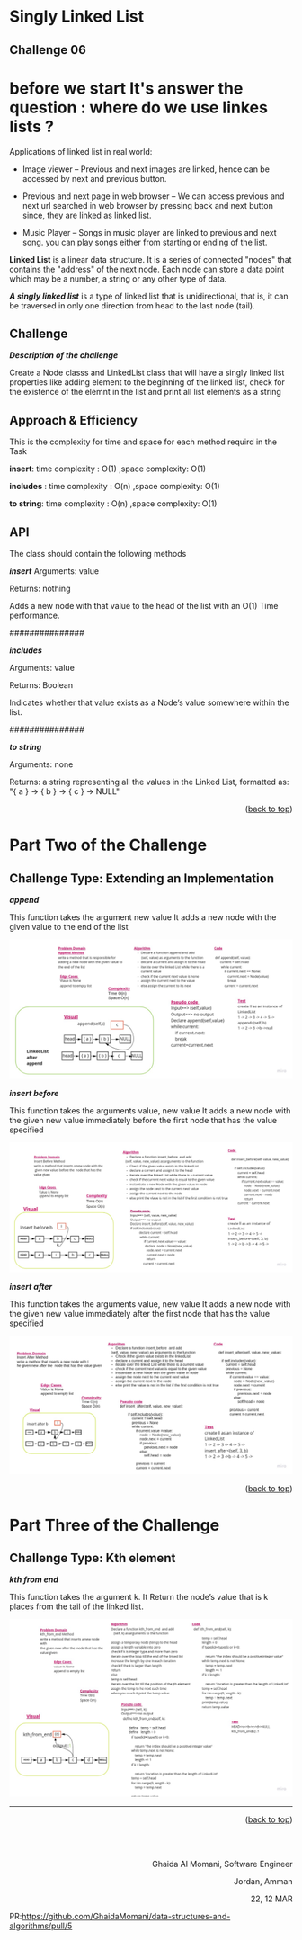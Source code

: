 # Singly Linked List
## Challenge 06
<!-- Short summary or background information -->
# before we start lt's answer the question : where do we use linkes lists ?


Applications of linked list in real world:

* Image viewer – Previous and next images are linked, hence can be accessed by next and previous button.

* Previous and next page in web browser – We can access previous and next url searched in web browser by pressing back and next button since, they are linked as linked list.

* Music Player – Songs in music player are linked to previous and next song. you can play songs either from starting or ending of the list.

**Linked List** is a linear data structure. It is a series of connected "nodes" that contains the "address" of the next node. Each node can store a data point which may be a number, a string or any other type of data.


***A singly linked list*** is a type of linked list that is unidirectional, that is, it can be traversed in only one direction from head to the last node (tail).
## Challenge
***Description of the challenge***

Create a Node classs and LinkedList class that will have a singly linked list properties like adding element to the beginning of the linked list, check for the existence of the elemnt in the list and print all list elements as a string 


## Approach & Efficiency
<!-- What approach did you take? Why? What is the Big O space/time for this approach? -->
This is the complexity for time and space for each method requird in the Task

**insert**:
  time complexity : O(1)
,space complexity: O(1)


**includes** :
 time complexity : O(n)
,space complexity: O(1)


**to string**:
 time complexity : O(n)
,space complexity: O(1)


## API
<!-- Description of each method publicly available to your Linked List -->

The class should contain the following methods

***insert***
Arguments: value

Returns: nothing

Adds a new node with that value to the head of the list with an O(1) Time performance.

###############

***includes***

Arguments: value

Returns: Boolean

Indicates whether that value exists as a Node’s value somewhere within the list.

###############

***to string***

Arguments: none

Returns: a string representing all the values in the Linked List, formatted as:
"{ a } -> { b } -> { c } -> NULL"


<p align="right">(<a href="#top">back to top</a>)</p>

# Part Two of the Challenge 
## Challenge Type: Extending an Implementation


***append***

This function takes the argument new value
It adds a new node with the given value to the end of the list

![](../assets/append.jpg)

***insert before***

This function takes the arguments value, new value
It adds a new node with the given new value immediately before the first node that has the value specified

![](../assets/insert_before.jpg)

***insert after***

This function takes the arguments value, new value
It adds a new node with the given new value immediately after the first node that has the value specified

![](../assets/insert_after.jpg)







 <p align="right">(<a href="#top">back to top</a>)</p>

# Part Three of the Challenge  
## Challenge Type: Kth element


***kth from end***

This function takes the argument  k. 
It Return the node’s value that is k places from the tail of the linked list.

![](../assets/Kth_element.jpg)









<hr/>
    <p align="right">(<a href="#top">back to top</a>)</p>
  <br/><br/>

<p align="right">Ghaida Al Momani, Software Engineer</p>
<p align="right">Jordan, Amman</p>
  <p align="right">22, 12 MAR </p>




  PR:https://github.com/GhaidaMomani/data-structures-and-algorithms/pull/5